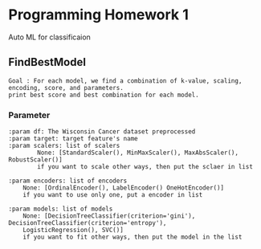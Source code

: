 # Programming Homework 1


Auto ML for classificaion

## FindBestModel

    Goal : For each model, we find a combination of k-value, scaling, encoding, score, and parameters.
    print best score and best combination for each model.
    
### Parameter


    :param df: The Wisconsin Cancer dataset preprocessed
    :param target: target feature's name
    :param scalers: list of scalers
            None: [StandardScaler(), MinMaxScaler(), MaxAbsScaler(), RobustScaler()]
            if you want to scale other ways, then put the sclaer in list

    :param encoders: list of encoders
        None: [OrdinalEncoder(), LabelEncoder() OneHotEncoder()]
        if you want to use only one, put a encoder in list

    :param models: list of models
        None: [DecisionTreeClassifier(criterion='gini'), DecisionTreeClassifier(criterion='entropy'),
        LogisticRegression(), SVC()]
        if you want to fit other ways, then put the model in the list
